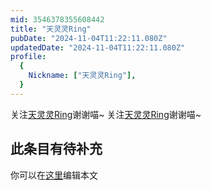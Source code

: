 ```yaml
---
mid: 3546378355608442
title: "天灵灵Ring"
pubDate: "2024-11-04T11:22:11.080Z"
updatedDate: "2024-11-04T11:22:11.080Z"
profile:
  {
    Nickname: ["天灵灵Ring"],
  }
---
```


关注[天灵灵Ring](https://space.bilibili.com/3546378355608442)谢谢喵~ 关注[天灵灵Ring](https://space.bilibili.com/3546378355608442)谢谢喵~

## 此条目有待补充
你可以在[这里](https://github.com/Yuhanawa/VTuber.ICU/edit/master/src/content/v/天灵灵Ring/index.md)编辑本文
